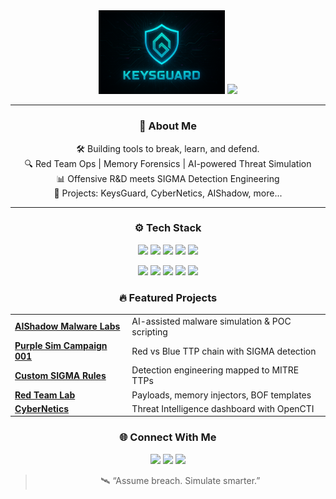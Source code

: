 <div align="center">

<img src="https://github.com/vVv-Keys/readme.md/blob/main/banner" height="60%" width="40%" />

<img src="https://readme-typing-svg.demolab.com?font=Fira+Code&weight=500&size=32&duration=4000&pause=500&color=16F2B3&center=true&vCenter=true&multiline=true&repeat=false&width=1200&height=150&lines=Hey+there%2C+I%E2%80%99m+Keys.;Cybersecurity+builder+%7C+Threat+hunter+%7C+Digital+tinkerer" />

---

### 🧠 About Me

🛠️ Building tools to break, learn, and defend.<br>
🔍 Red Team Ops | Memory Forensics | AI-powered Threat Simulation<br>
📊 Offensive R&D meets SIGMA Detection Engineering<br>
🎯 Projects: KeysGuard, CyberNetics, AIShadow, more...<br>



---

### ⚙️ Tech Stack

</div>

<p align="center">
  <img src="https://img.shields.io/badge/Rust-🦀-orange?style=for-the-badge">
  <img src="https://img.shields.io/badge/Python-3.x-blue?style=for-the-badge&logo=python">
  <img src="https://img.shields.io/badge/PowerShell-core-5391FE?style=for-the-badge&logo=powershell&logoColor=white">
  <img src="https://img.shields.io/badge/C-red?style=for-the-badge&logo=c">
  <img src="https://img.shields.io/badge/C%23-6B40A2?style=for-the-badge&logo=csharp&logoColor=white">
</p>

<p align="center">
  <img src="https://img.shields.io/badge/SIGMA-blueviolet?style=for-the-badge">
  <img src="https://img.shields.io/badge/YARA-teal?style=for-the-badge">
  <img src="https://img.shields.io/badge/Sliver-C2-lightgray?style=for-the-badge">
  <img src="https://img.shields.io/badge/Caldera-MITRE-orange?style=for-the-badge">
  <img src="https://img.shields.io/badge/OpenCTI-intelligence-brightgreen?style=for-the-badge">
</p>

<div align="center">

### 🔥 Featured Projects

<table align="center">
<tr>
  <td><b><a href="https://github.com/vVv-Keys/aishadow-malware-labs">AIShadow Malware Labs</a></b></td>
  <td>AI-assisted malware simulation & POC scripting</td>
</tr>
<tr>
  <td><b><a href="https://github.com/vVv-Keys/purple-threat-sim-campaign-001">Purple Sim Campaign 001</a></b></td>
  <td>Red vs Blue TTP chain with SIGMA detection</td>
</tr>
<tr>
  <td><b><a href="https://github.com/vVv-Keys/sigma-rules">Custom SIGMA Rules</a></b></td>
  <td>Detection engineering mapped to MITRE TTPs</td>
</tr>
<tr>
  <td><b><a href="https://github.com/vVv-Keys/redteam-tactics-lab">Red Team Lab</a></b></td>
  <td>Payloads, memory injectors, BOF templates</td>
</tr>
<tr>
  <td><b><a href="https://github.com/vVv-Keys/cybernetics-platform">CyberNetics</a></b></td>
  <td>Threat Intelligence dashboard with OpenCTI</td>
</tr>
</table>


### 🌐 Connect With Me

[![](https://img.shields.io/badge/GitHub-vVv--Keys-black?style=for-the-badge&logo=github)](https://github.com/vVv-Keys)
[![](https://img.shields.io/badge/Portfolio-Live%20Now-5e0ce0?style=for-the-badge)](https://about-keys.vercel.app/)
[![](https://img.shields.io/badge/Discord-%40keys-%237289DA?style=for-the-badge&logo=discord&logoColor=white)](https://discord.gg/zxAkGet7Qs)

> 🛰️ “Assume breach. Simulate smarter.”

</div>
